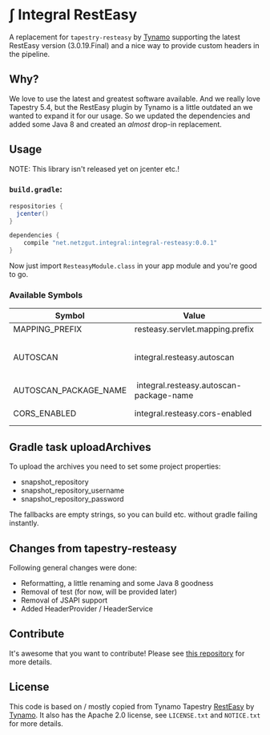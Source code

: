 # ∫ Integral RestEasy

A replacement for `tapestry-resteasy` by [Tynamo](https://github.com/tynamo/tapestry-resteasy) supporting the latest RestEasy version (3.0.19.Final) and a nice way to provide custom headers in the pipeline.

## Why?

We love to use the latest and greatest software available. And we really love Tapestry 5.4, but the RestEasy plugin by Tynamo is a little outdated an we wanted to expand it for our usage. So we updated the dependencies and added some Java 8 and created an _almost_ drop-in replacement.

## Usage

NOTE: This library isn't released yet on jcenter etc.!

### `build.gradle`:
```groovy
respositories {
  jcenter()
}

dependencies {
    compile "net.netzgut.integral:integral-resteasy:0.0.1"
}

```

Now just import `ResteasyModule.class` in your app module and you're good to go.

### Available Symbols

| Symbol                | Value                                   | Default | Description                                                                                                     |
| --------------------- | --------------------------------------- | ------- | --------------------------------------------------------------------------------------------------------------- |
| MAPPING_PREFIX        | resteasy.servlet.mapping.prefix         | /rest   | Maps the Resteasy servlet to an url prefix                                                                      |
| AUTOSCAN              | integral.resteasy.autoscan              | true    | Scan "InternalConstants.TAPESTRY_APP_PACKAGE_PARAM + ResteasySymbols.AUTOSCAN_PACKAGE_NAME" for REST resources. |
| AUTOSCAN_PACKAGE_NAME | integral.resteasy.autoscan-package-name | rest    | Package name for AUTOSCAN. Omit a dot-prefix.                                                                   |
| CORS_ENABLED          | integral.resteasy.cors-enabled          | false   | Add CORS-header to responses if Origin is available in request                                                  |


## Gradle task uploadArchives

To upload the archives you need to set some project properties:

- snapshot_repository
- snapshot_repository_username
- snapshot_repository_password

The fallbacks are empty strings, so you can build etc. without gradle failing instantly.


## Changes from tapestry-resteasy

Following general changes were done:

- Reformatting, a little renaming and some Java 8 goodness
- Removal of test (for now, will be provided later)
- Removal of JSAPI support
- Added HeaderProvider / HeaderService


## Contribute

It's awesome that you want to contribute! Please see [this repository](https://github.com/netzgut/contribute)
for more details.


## License

This code is based on / mostly copied from Tynamo Tapestry [RestEasy](https://github.com/tynamo/tapestry-resteasy) by
[Tynamo](http://www.tynamo.org). It also has the Apache 2.0 license, see `LICENSE.txt` and `NOTICE.txt` for more details.
